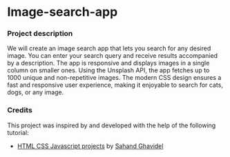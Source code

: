 # Image-search-app

### Project description
We will create an image search app that lets you search for any desired image. You can enter your search query and receive results accompanied by a description. The app is responsive and displays images in a single column on smaller ones. Using the Unsplash API, the app fetches up to 1000 unique and non-repetitive images. The modern CSS design ensures a fast and responsive user experience, making it enjoyable to search for cats, dogs, or any image.

### Credits
This project was inspired by and developed with the help of the following tutorial:

- [HTML CSS Javascript projects](https://www.youtube.com/watch?v=g6v_vbqKYeU&t=172s) by [Sahand Ghavidel](https://github.com/sahandghavidel)